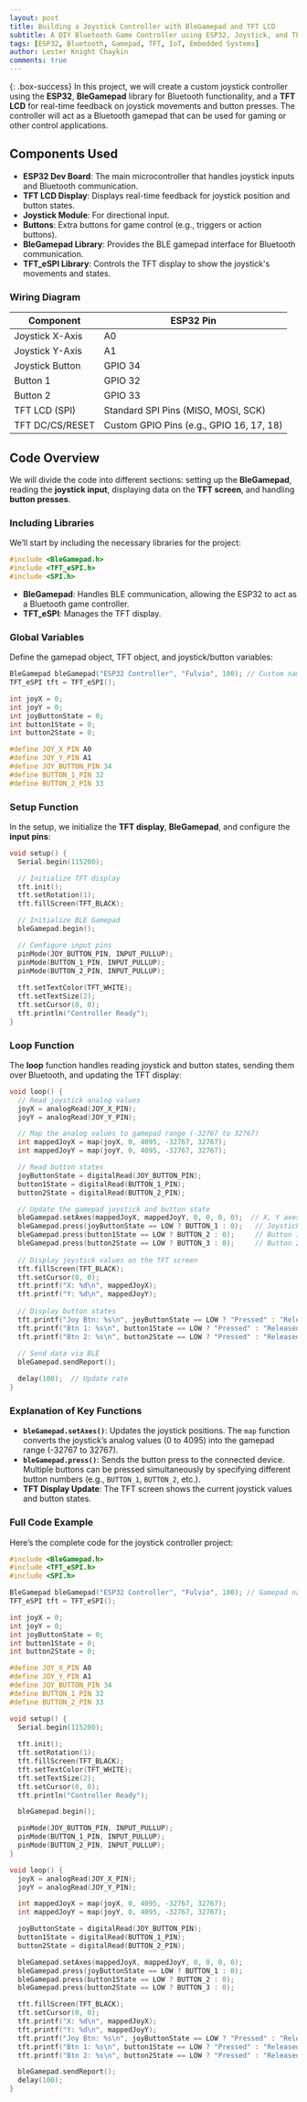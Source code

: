 ```yaml
---
layout: post
title: Building a Joystick Controller with BleGamepad and TFT LCD
subtitle: A DIY Bluetooth Game Controller using ESP32, Joystick, and TFT Display
tags: [ESP32, Bluetooth, Gamepad, TFT, IoT, Embedded Systems]
author: Lester Knight Chaykin
comments: true
---
```


{: .box-success}
In this project, we will create a custom joystick controller using the **ESP32**, **BleGamepad** library for Bluetooth functionality, and a **TFT LCD** for real-time feedback on joystick movements and button presses. The controller will act as a Bluetooth gamepad that can be used for gaming or other control applications.

## Components Used

- **ESP32 Dev Board**: The main microcontroller that handles joystick inputs and Bluetooth communication.
- **TFT LCD Display**: Displays real-time feedback for joystick position and button states.
- **Joystick Module**: For directional input.
- **Buttons**: Extra buttons for game control (e.g., triggers or action buttons).
- **BleGamepad Library**: Provides the BLE gamepad interface for Bluetooth communication.
- **TFT_eSPI Library**: Controls the TFT display to show the joystick's movements and states.

### Wiring Diagram

| Component         | ESP32 Pin  |
|-------------------|------------|
| Joystick X-Axis    | A0         |
| Joystick Y-Axis    | A1         |
| Joystick Button    | GPIO 34    |
| Button 1           | GPIO 32    |
| Button 2           | GPIO 33    |
| TFT LCD (SPI)      | Standard SPI Pins (MISO, MOSI, SCK) |
| TFT DC/CS/RESET    | Custom GPIO Pins (e.g., GPIO 16, 17, 18) |

## Code Overview

We will divide the code into different sections: setting up the **BleGamepad**, reading the **joystick input**, displaying data on the **TFT screen**, and handling **button presses**.

### Including Libraries

We’ll start by including the necessary libraries for the project:

```cpp
#include <BleGamepad.h>
#include <TFT_eSPI.h>
#include <SPI.h>
```

- **BleGamepad**: Handles BLE communication, allowing the ESP32 to act as a Bluetooth game controller.
- **TFT_eSPI**: Manages the TFT display.

### Global Variables

Define the gamepad object, TFT object, and joystick/button variables:

```cpp
BleGamepad bleGamepad("ESP32 Controller", "Fulvio", 100); // Custom name and manufacturer
TFT_eSPI tft = TFT_eSPI();

int joyX = 0;
int joyY = 0;
int joyButtonState = 0;
int button1State = 0;
int button2State = 0;

#define JOY_X_PIN A0
#define JOY_Y_PIN A1
#define JOY_BUTTON_PIN 34
#define BUTTON_1_PIN 32
#define BUTTON_2_PIN 33
```

### Setup Function

In the setup, we initialize the **TFT display**, **BleGamepad**, and configure the **input pins**:

```cpp
void setup() {
  Serial.begin(115200);

  // Initialize TFT display
  tft.init();
  tft.setRotation(1);
  tft.fillScreen(TFT_BLACK);

  // Initialize BLE Gamepad
  bleGamepad.begin();

  // Configure input pins
  pinMode(JOY_BUTTON_PIN, INPUT_PULLUP);
  pinMode(BUTTON_1_PIN, INPUT_PULLUP);
  pinMode(BUTTON_2_PIN, INPUT_PULLUP);
  
  tft.setTextColor(TFT_WHITE);
  tft.setTextSize(2);
  tft.setCursor(0, 0);
  tft.println("Controller Ready");
}
```

### Loop Function

The **loop** function handles reading joystick and button states, sending them over Bluetooth, and updating the TFT display:

```cpp
void loop() {
  // Read joystick analog values
  joyX = analogRead(JOY_X_PIN);
  joyY = analogRead(JOY_Y_PIN);

  // Map the analog values to gamepad range (-32767 to 32767)
  int mappedJoyX = map(joyX, 0, 4095, -32767, 32767);
  int mappedJoyY = map(joyY, 0, 4095, -32767, 32767);

  // Read button states
  joyButtonState = digitalRead(JOY_BUTTON_PIN);
  button1State = digitalRead(BUTTON_1_PIN);
  button2State = digitalRead(BUTTON_2_PIN);

  // Update the gamepad joystick and button state
  bleGamepad.setAxes(mappedJoyX, mappedJoyY, 0, 0, 0, 0);  // X, Y axes
  bleGamepad.press(joyButtonState == LOW ? BUTTON_1 : 0);   // Joystick button
  bleGamepad.press(button1State == LOW ? BUTTON_2 : 0);     // Button 1
  bleGamepad.press(button2State == LOW ? BUTTON_3 : 0);     // Button 2
  
  // Display joystick values on the TFT screen
  tft.fillScreen(TFT_BLACK);
  tft.setCursor(0, 0);
  tft.printf("X: %d\n", mappedJoyX);
  tft.printf("Y: %d\n", mappedJoyY);
  
  // Display button states
  tft.printf("Joy Btn: %s\n", joyButtonState == LOW ? "Pressed" : "Released");
  tft.printf("Btn 1: %s\n", button1State == LOW ? "Pressed" : "Released");
  tft.printf("Btn 2: %s\n", button2State == LOW ? "Pressed" : "Released");
  
  // Send data via BLE
  bleGamepad.sendReport();

  delay(100);  // Update rate
}
```

### Explanation of Key Functions

- **`bleGamepad.setAxes()`**: Updates the joystick positions. The `map` function converts the joystick’s analog values (0 to 4095) into the gamepad range (-32767 to 32767).
- **`bleGamepad.press()`**: Sends the button press to the connected device. Multiple buttons can be pressed simultaneously by specifying different button numbers (e.g., `BUTTON_1`, `BUTTON_2`, etc.).
- **TFT Display Update**: The TFT screen shows the current joystick values and button states.

### Full Code Example

Here’s the complete code for the joystick controller project:

```cpp
#include <BleGamepad.h>
#include <TFT_eSPI.h>
#include <SPI.h>

BleGamepad bleGamepad("ESP32 Controller", "Fulvio", 100); // Gamepad name and manufacturer
TFT_eSPI tft = TFT_eSPI();

int joyX = 0;
int joyY = 0;
int joyButtonState = 0;
int button1State = 0;
int button2State = 0;

#define JOY_X_PIN A0
#define JOY_Y_PIN A1
#define JOY_BUTTON_PIN 34
#define BUTTON_1_PIN 32
#define BUTTON_2_PIN 33

void setup() {
  Serial.begin(115200);
  
  tft.init();
  tft.setRotation(1);
  tft.fillScreen(TFT_BLACK);
  tft.setTextColor(TFT_WHITE);
  tft.setTextSize(2);
  tft.setCursor(0, 0);
  tft.println("Controller Ready");

  bleGamepad.begin();

  pinMode(JOY_BUTTON_PIN, INPUT_PULLUP);
  pinMode(BUTTON_1_PIN, INPUT_PULLUP);
  pinMode(BUTTON_2_PIN, INPUT_PULLUP);
}

void loop() {
  joyX = analogRead(JOY_X_PIN);
  joyY = analogRead(JOY_Y_PIN);

  int mappedJoyX = map(joyX, 0, 4095, -32767, 32767);
  int mappedJoyY = map(joyY, 0, 4095, -32767, 32767);

  joyButtonState = digitalRead(JOY_BUTTON_PIN);
  button1State = digitalRead(BUTTON_1_PIN);
  button2State = digitalRead(BUTTON_2_PIN);

  bleGamepad.setAxes(mappedJoyX, mappedJoyY, 0, 0, 0, 0);
  bleGamepad.press(joyButtonState == LOW ? BUTTON_1 : 0);
  bleGamepad.press(button1State == LOW ? BUTTON_2 : 0);
  bleGamepad.press(button2State == LOW ? BUTTON_3 : 0);

  tft.fillScreen(TFT_BLACK);
  tft.setCursor(0, 0);
  tft.printf("X: %d\n", mappedJoyX);
  tft.printf("Y: %d\n", mappedJoyY);
  tft.printf("Joy Btn: %s\n", joyButtonState == LOW ? "Pressed" : "Released");
  tft.printf("Btn 1: %s\n", button1State == LOW ? "Pressed" : "Released");
  tft.printf("Btn 2: %s\n", button2State == LOW ? "Pressed" : "Released");

  bleGamepad.sendReport();
  delay(100);
}
```
